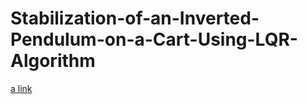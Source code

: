 # Stabilization-of-an-Inverted-Pendulum-on-a-Cart-Using-LQR-Algorithm
[a link ](https://www.youtube.com/watch?v=qjhAAQexzLg&t=3s)
